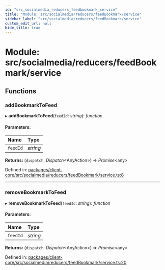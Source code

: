```yaml
---
id: "src_socialmedia_reducers_feedbookmark_service"
title: "Module: src/socialmedia/reducers/feedBookmark/service"
sidebar_label: "src/socialmedia/reducers/feedBookmark/service"
custom_edit_url: null
hide_title: true
---
```


# Module: src/socialmedia/reducers/feedBookmark/service

## Functions

### addBookmarkToFeed

▸ **addBookmarkToFeed**(`feedId`: *string*): *function*

#### Parameters:

Name | Type |
:------ | :------ |
`feedId` | *string* |

**Returns:** (`dispatch`: *Dispatch*<AnyAction\>) => *Promise*<any\>

Defined in: [packages/client-core/src/socialmedia/reducers/feedBookmark/service.ts:8](https://github.com/xr3ngine/xr3ngine/blob/673ad6a5f/packages/client-core/src/socialmedia/reducers/feedBookmark/service.ts#L8)

___

### removeBookmarkToFeed

▸ **removeBookmarkToFeed**(`feedId`: *string*): *function*

#### Parameters:

Name | Type |
:------ | :------ |
`feedId` | *string* |

**Returns:** (`dispatch`: *Dispatch*<AnyAction\>) => *Promise*<any\>

Defined in: [packages/client-core/src/socialmedia/reducers/feedBookmark/service.ts:20](https://github.com/xr3ngine/xr3ngine/blob/673ad6a5f/packages/client-core/src/socialmedia/reducers/feedBookmark/service.ts#L20)
